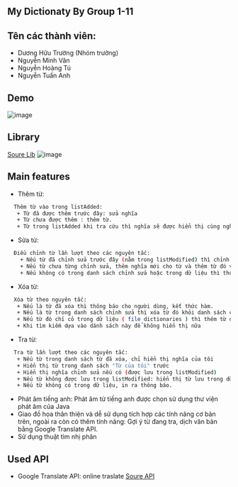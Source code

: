 ## My Dictionaty By Group 1-11

## Tên các thành viên:

- Dương Hữu Trường (Nhóm trưởng)
- Nguyễn Minh Văn
- Nguyễn Hoàng Tú
- Nguyễn Tuấn Anh

## Demo

![image](https://drive.google.com/file/d/1ktDF1069JkpIz4LgryoUon9JDpoHYAxv/view?usp=sharing)

## Library

[Soure Lib](https://sourceforge.net/projects/freetts/files/)
![image](https://drive.google.com/file/d/13sw1_x7vq5snaLuGqyFr1H2y8G5POP8e/view?usp=sharing)

## Main features

- Thêm từ:
```sh
  Thêm từ vào trong listAdded:
   + Từ đã được thêm trước đây: sửa nghĩa
   + Từ chưa được thêm : thêm từ.
   + Từ trong listAdded khi tra cứu thì nghĩa sẽ được hiển thị cùng nghĩa của dữ liệu.
```
- Sửa từ:
```sh
  Điều chỉnh từ lần lượt theo các nguyên tắc:
    + Nếu từ đã chỉnh sửa trước đây (nằm trong listModified) thì chỉnh sửa phần giải thích trong listModified
    + Nếu từ chưa từng chỉnh sửa, thêm nghĩa mới cho từ và thêm từ đó vào trong listModified.
    + Nếu không có trong danh sách chỉnh sửa hoặc trong dữ liệu thì thông báo "Chưa có dữ liệu về từ này!"
```
- Xóa từ:
```sh
  Xóa từ theo nguyên tắc:
   + Nếu là từ đã xóa thì thông báo cho người dùng, kết thức hàm.
   + Nếu là từ trong danh sách chỉnh sửa thì xóa từ đó khỏi danh sách chỉnh sửa.
   + Nếu từ đó chỉ cỏ trong dữ liệu ( file dictionaries ) thì thêm từ đó vào danh sách từ đã xóa
   + Khi tìm kiếm dựa vào dánh sách này để không hiển thị nữa
```
- Tra từ:
```sh
  Tra từ lần lượt theo các nguyên tắc:
   + Nếu từ trong danh sách từ đã xóa, chỉ hiển thị nghĩa của tôi
   + Hiển thị từ trong danh sách "Từ của tôi" trước
   + Hiển thị nghĩa chỉnh sửa nếu có (được lưu trong listModified)
   + Nếu từ không được lưu trong listModified: hiển thị từ lưu trong dữ liệu - tức file dictionaries.
   + Nếu từ không có trong dữ liệu, in ra thông báo.
```
- Phát âm tiếng anh: Phát âm từ tiếng anh được chọn sử dụng thư viện phát âm của Java
- Giao đồ họa thân thiện và dễ sử dụng tích hợp các tính năng cơ bản trên, ngoài ra còn có thêm tính năng: Gợi ý từ đang tra, dịch văn bản bằng Google Translate API.
- Sử dụng thuật tìm nhị phân

## Used API

- Google Translate API: online traslate [Soure API](https://script.google.com/macros/s/AKfycbzzimSXyRhh4zy2rePQ-cTwisM1WdYZRVc1x1UVRj0-NCV2DHkprugTqvoOsh95APWy/exec)
